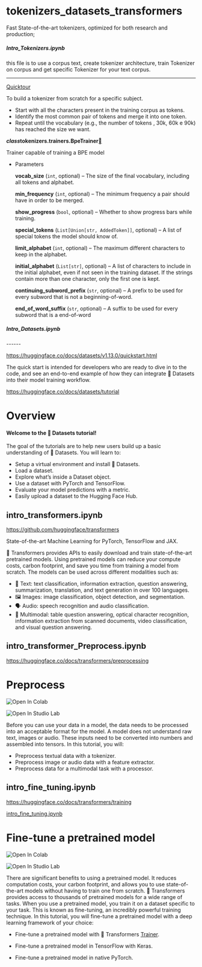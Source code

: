 # tokenizers_datasets_transformers
Fast State-of-the-art tokenizers, optimized for both research and production;



##### Intro_Tokenizers.ipynb

this file is to use a corpus text, create tokenizer architecture, train Tokenizer on corpus and get specific Tokenizer for your text corpus.

------

[Quicktour](https://huggingface.co/docs/tokenizers/python/latest/quicktour.html)

To build a tokenizer from scratch for a specific subject.

- Start with all the characters present in the training corpus as tokens.
- Identify the most common pair of tokens and merge it into one token.
- Repeat until the vocabulary (e.g., the number of tokens , 30k, 60k e 90k) has reached the size we want. 



***class*tokenizers.trainers.BpeTrainer[](https://huggingface.co/docs/tokenizers/python/latest/api/reference.html#tokenizers.trainers.BpeTrainer)**

Trainer capable of training a BPE model

- Parameters

  **vocab_size** (`int`, optional) – The size of the final vocabulary, including all tokens and alphabet.

  **min_frequency** (`int`, optional) – The minimum frequency a pair should have in order to be merged.

  **show_progress** (`bool`, optional) – Whether to show progress bars while training.

  **special_tokens** (`List[Union[str, AddedToken]]`, optional) – A list of special tokens the model should know of.

  **limit_alphabet** (`int`, optional) – The maximum different characters to keep in the alphabet.

  **initial_alphabet** (`List[str]`, optional) – A list of characters to include in the initial alphabet, even if not seen in the training dataset. If the strings contain more than one character, only the first one is kept.

  **continuing_subword_prefix** (`str`, optional) – A prefix to be used for every subword that is not a beginning-of-word.

  **end_of_word_suffix** (`str`, optional) – A suffix to be used for every subword that is a end-of-word

  

<h5>Intro_Datasets.ipynb</h5>
------

https://huggingface.co/docs/datasets/v1.13.0/quickstart.html

The quick start is intended for developers who are ready to dive in to the code, and see an end-to-end example of how they can integrate 🤗 Datasets into their model training workflow. 

https://huggingface.co/docs/datasets/tutorial

# Overview

#### Welcome to the 🤗 Datasets tutorial!

The goal of the tutorials are to help new users build up a basic understanding of 🤗 Datasets. You will learn to:

- Setup a virtual environment and install 🤗 Datasets.
- Load a dataset.
- Explore what’s inside a Dataset object.
- Use a dataset with PyTorch and TensorFlow.
- Evaluate your model predictions with a metric.
- Easily upload a dataset to the Hugging Face Hub.



## **intro_transformers.ipynb**

https://github.com/huggingface/transformers

State-of-the-art Machine Learning for PyTorch, TensorFlow and JAX.

🤗 Transformers provides APIs to easily download and train state-of-the-art pretrained models. Using pretrained models can reduce your compute costs, carbon footprint, and save you time from training a model from scratch. The models can be used across different modalities such as:

- 📝 Text: text classification, information extraction, question answering, summarization, translation, and text generation in over 100 languages.
- 🖼️ Images: image classification, object detection, and segmentation.
- 🗣️ Audio: speech recognition and audio classification.
- 🐙 Multimodal: table question answering, optical character recognition, information extraction from scanned documents, video classification, and visual question answering.



## **intro_transformer_Preprocess.ipynb**

https://huggingface.co/docs/transformers/preprocessing

# Preprocess

![Open In Colab](https://colab.research.google.com/assets/colab-badge.svg)

![Open In Studio Lab](https://studiolab.sagemaker.aws/studiolab.svg)

Before you can use your data in a model, the data needs to be processed into an acceptable format for the model. A model does not understand raw text, images or audio. These inputs need to be converted into numbers and assembled into tensors. In this tutorial, you will:

- Preprocess textual data with a tokenizer.
- Preprocess image or audio data with a feature extractor.
- Preprocess data for a multimodal task with a processor.

## **intro_fine_tuning.ipynb**

https://huggingface.co/docs/transformers/training

[intro_fine_tuning.ipynb](https://github.com/niltonmalves/tokenizers_datasets_transformers/blob/main/intro_fine_tuning.ipynb)



# Fine-tune a pretrained model

![Open In Colab](https://colab.research.google.com/assets/colab-badge.svg)

![Open In Studio Lab](https://studiolab.sagemaker.aws/studiolab.svg)

There are significant benefits to using a pretrained model. It reduces computation costs, your carbon footprint, and allows you to use state-of-the-art models without having to train one from scratch. 🤗 Transformers provides access to thousands of pretrained models for a wide range of tasks. When you use a pretrained model, you train it on a dataset specific to your task. This is known as fine-tuning, an incredibly powerful training technique. In this tutorial, you will fine-tune a pretrained model with a deep learning framework of your choice:

- Fine-tune a pretrained model with 🤗 Transformers [Trainer](https://huggingface.co/docs/transformers/v4.17.0/en/main_classes/trainer#transformers.Trainer).

- Fine-tune a pretrained model in TensorFlow with Keras.

- Fine-tune a pretrained model in native PyTorch.

  

